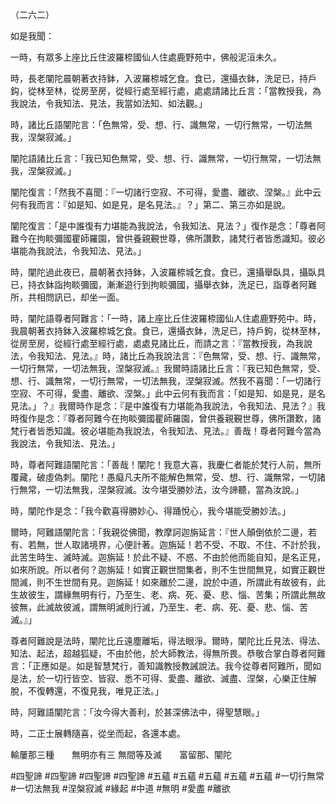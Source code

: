 （二六二）

如是我聞：

一時，有眾多上座比丘住波羅㮈國仙人住處鹿野苑中，佛般泥洹未久。

時，長老闡陀晨朝著衣持鉢，入波羅㮈城乞食。食已，還攝衣鉢，洗足已，持戶鈎，從林至林，從房至房，從經行處至經行處，處處請諸比丘言：「當教授我，為我說法，令我知法、見法，我當如法知、如法觀。」

時，諸比丘語闡陀言：「色無常，受、想、行、識無常，一切行無常，一切法無我，涅槃寂滅。」

闡陀語諸比丘言：「我已知色無常，受、想、行、識無常，一切行無常，一切法無我，涅槃寂滅。」

闡陀復言：「然我不喜聞：『一切諸行空寂、不可得，愛盡、離欲、涅槃。』此中云何有我而言：『如是知、如是見，是名見法。』？」第二、第三亦如是說。

闡陀復言：「是中誰復有力堪能為我說法，令我知法、見法？」復作是念：「尊者阿難今在拘睒彌國瞿師羅園，曾供養親覲世尊，佛所讚歎，諸梵行者皆悉識知。彼必堪能為我說法，令我知法、見法。」

時，闡陀過此夜已，晨朝著衣持鉢，入波羅㮈城乞食。食已，還攝舉臥具，攝臥具已，持衣鉢詣拘睒彌國，漸漸遊行到拘睒彌國，攝舉衣鉢，洗足已，詣尊者阿難所，共相問訊已，却坐一面。

時，闡陀語尊者阿難言：「一時，諸上座比丘住波羅㮈國仙人住處鹿野苑中。時，我晨朝著衣持鉢入波羅㮈城乞食。食已，還攝衣鉢，洗足已，持戶鉤，從林至林，從房至房，從經行處至經行處，處處見諸比丘，而請之言：『當教授我，為我說法，令我知法、見法。』時，諸比丘為我說法言：『色無常，受、想、行、識無常，一切行無常，一切法無我，涅槃寂滅。』我爾時語諸比丘言：『我已知色無常，受、想、行、識無常，一切行無常，一切法無我，涅槃寂滅。然我不喜聞：「一切諸行空寂、不可得，愛盡、離欲、涅槃。」此中云何有我而言：「如是知、如是見，是名見法。」？』我爾時作是念：『是中誰復有力堪能為我說法，令我知法、見法？』我時復作是念：『尊者阿難今在拘睒彌國瞿師羅園，曾供養親覲世尊，佛所讚歎，諸梵行者皆悉知識。彼必堪能為我說法，令我知法、見法。』善哉！尊者阿難今當為我說法，令我知法、見法。」

時，尊者阿難語闡陀言：「善哉！闡陀！我意大喜，我慶仁者能於梵行人前，無所覆藏，破虛偽刺。闡陀！愚癡凡夫所不能解色無常，受、想、行、識無常，一切諸行無常，一切法無我，涅槃寂滅。汝今堪受勝妙法，汝今諦聽，當為汝說。」

時，闡陀作是念：「我今歡喜得勝妙心、得踊悅心，我今堪能受勝妙法。」

爾時，阿難語闡陀言：「我親從佛聞，教摩訶迦旃延言：『世人顛倒依於二邊，若有、若無，世人取諸境界，心便計著。迦旃延！若不受、不取、不住、不計於我，此苦生時生、滅時滅。迦旃延！於此不疑、不惑、不由於他而能自知，是名正見，如來所說。所以者何？迦旃延！如實正觀世間集者，則不生世間無見，如實正觀世間滅，則不生世間有見。迦旃延！如來離於二邊，說於中道，所謂此有故彼有，此生故彼生，謂緣無明有行，乃至生、老、病、死、憂、悲、惱、苦集；所謂此無故彼無，此滅故彼滅，謂無明滅則行滅，乃至生、老、病、死、憂、悲、惱、苦滅。』」

尊者阿難說是法時，闡陀比丘遠塵離垢，得法眼淨。爾時，闡陀比丘見法、得法、知法、起法，超越狐疑，不由於他，於大師教法，得無所畏。恭敬合掌白尊者阿難言：「正應如是。如是智慧梵行，善知識教授教誡說法。我今從尊者阿難所，聞如是法，於一切行皆空、皆寂、悉不可得、愛盡、離欲、滅盡、涅槃，心樂正住解脫，不復轉還，不復見我，唯見正法。」

時，阿難語闡陀言：「汝今得大善利，於甚深佛法中，得聖慧眼。」

時，二正士展轉隨喜，從坐而起，各還本處。

輸屢那三種　　無明亦有三
無間等及滅　　富留那、闡陀








#四聖諦
#四聖諦
#四聖諦
#四聖諦
#五蘊
#五蘊
#五蘊
#五蘊
#五蘊
#一切行無常
#一切法無我
#涅槃寂滅
#緣起
#中道
#無明
#愛盡
#離欲
